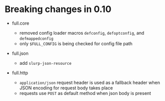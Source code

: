 # Breaking changes in 0.10

* full.core
  * removed config loader macros `defconfig`, `defoptconfig`, and `defmappedconfig`
  * only `$FULL_CONFIG` is being checked for config file path

* full.json
  * add `slurp-json-resource`

* full.http
  * `application/json` request header is used as a fallback header when JSON
    encoding for request body takes place
  * requests use `POST` as default method when json body is present
